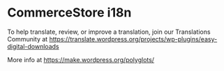 #  CommerceStore i18n #

  To help translate, review, or improve a translation, join our Translations Community at
  https://translate.wordpress.org/projects/wp-plugins/easy-digital-downloads

  More info at https://make.wordpress.org/polyglots/

